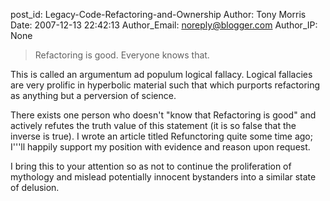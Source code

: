 post_id: Legacy-Code-Refactoring-and-Ownership
Author: Tony Morris
Date: 2007-12-13 22:42:13
Author_Email: noreply@blogger.com
Author_IP: None

> Refactoring is good. Everyone knows that.

This is called an argumentum ad populum logical fallacy. Logical fallacies are
very prolific in hyperbolic material such that which purports refactoring as
anything but a perversion of science.

There exists one person who doesn't "know that Refactoring is good" and
actively refutes the truth value of this statement (it is so false that the
inverse is true). I wrote an article titled Refunctoring quite some time ago;
I'&#39;'ll happily support my position with evidence and reason upon request.

I bring this to your attention so as not to continue the proliferation of
mythology and mislead potentially innocent bystanders into a similar state of
delusion.
